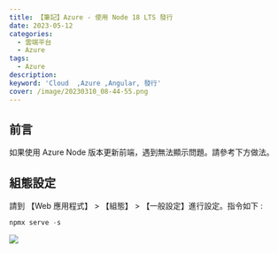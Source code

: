 ```yaml
---
title: 【筆記】Azure - 使用 Node 18 LTS 發行
date: 2023-05-12
categories: 
  - 雲端平台
  - Azure
tags: 
  - Azure
description:
keyword: 'Cloud  ,Azure ,Angular, 發行'
cover: /image/20230310_08-44-55.png
---
```


## 前言
如果使用 Azure Node 版本更新前端，遇到無法顯示問題。請參考下方做法。

## 組態設定
請到 【Web 應用程式】  > 【組態】 > 【一般設定】進行設定。指令如下 : 

```js
npmx serve -s 
```

![](/image/20230310_08-56-01.png)